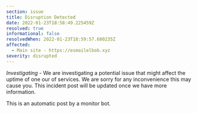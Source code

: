 ```yaml
---
section: issue
title: Disruption Detected
date: 2022-01-23T18:58:49.225459Z
resolved: true
informational: false
resolvedWhen: 2022-01-23T18:59:57.680235Z
affected:
  - Main site - https://esmailelbob.xyz
severity: disrupted
---
```

*Investigating* - We are investigating a potential issue that might affect the uptime of one our of services. We are sorry for any inconvenience this may cause you. This incident post will be updated once we have more information.

This is an automatic post by a monitor bot.
        